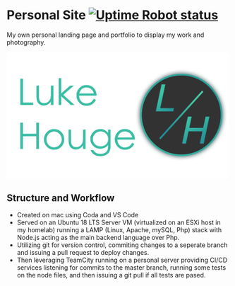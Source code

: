 # Personal Site [![Uptime Robot status](https://img.shields.io/uptimerobot/status/m779426128-6b6e81ed8dc987db17d4cad2.svg)](https://stats.uptimerobot.com/N0422FmVZ)
My own personal landing page and portfolio to display my work and photography.

![LH logo](https://raw.githubusercontent.com/LukeHouge/Personal-Site/master/logo.png)

## Structure and Workflow
 - Created on mac using Coda and VS Code
 - Served on an Ubuntu 18 LTS Server VM (virtualized on an ESXi host in my homelab) running a LAMP (Linux, Apache, mySQL, Php) stack with Node.js acting as the main backend language over Php.
 - Utilizing git for version control, commiting changes to a seperate branch and issuing a pull request to deploy changes.
 - Then leveraging TeamCity running on a personal server providing CI/CD services listening for commits to the master branch, running some tests on the node files, and then issuing a git pull if all tests are pased.
